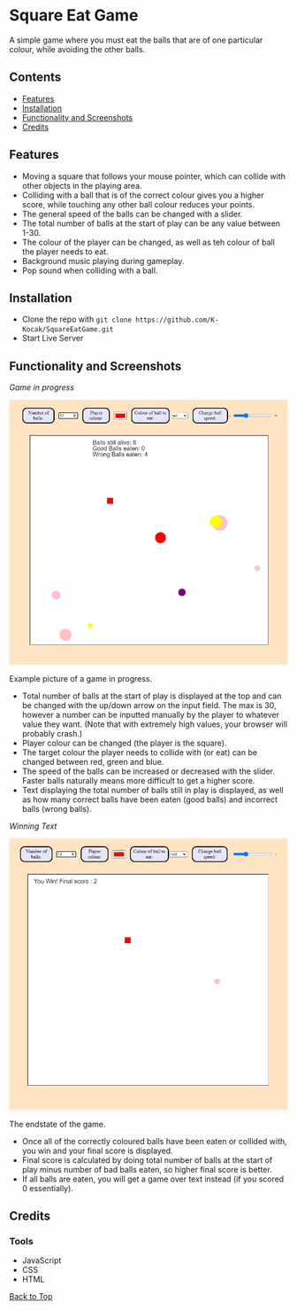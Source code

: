 ﻿# Square Eat Game

A simple game where you must eat the balls that are of one particular colour, while avoiding the other balls.

## Contents

- [Features](#features)
- [Installation](#installation)
- [Functionality and Screenshots](#functionality-and-screenshots)
- [Credits](#credits)

## Features

- Moving a square that follows your mouse pointer, which can collide with other objects in the playing area.
- Colliding with a ball that is of the correct colour gives you a higher score, while touching any other ball colour reduces your points.
- The general speed of the balls can be changed with a slider.
- The total number of balls at the start of play can be any value between 1-30.
- The colour of the player can be changed, as well as teh colour of ball the player needs to eat.
- Background music playing during gameplay.
- Pop sound when colliding with a ball.

## Installation

- Clone the repo with `git clone https://github.com/K-Kocak/SquareEatGame.git`
- Start Live Server

## Functionality and Screenshots

*Game in progress*

![inprogress](./docs/readme/gameplayPicture.png)

Example picture of a game in progress.
- Total number of balls at the start of play is displayed at the top and can be changed with the up/down arrow on the input field. The max is 30, however a number can be inputted manually by the player to whatever value they want. (Note that with extremely high values, your browser will probably crash.)
- Player colour can be changed (the player is the square).
- The target colour the player needs to collide with (or eat) can be changed between red, green and blue.
- The speed of the balls can be increased or decreased with the slider. Faster balls naturally means more difficult to get a higher score.
- Text displaying the total number of balls still in play is displayed, as well as how many correct balls have been eaten (good balls) and incorrect balls (wrong balls).

*Winning Text*

![win](./docs/readme/winPicture.png)

The endstate of the game.
- Once all of the correctly coloured balls have been eaten or collided with, you win and your final score is displayed.
- Final score is calculated by doing total number of balls at the start of play minus number of bad balls eaten, so higher final score is better.
- If all balls are eaten, you will get a game over text instead (if you scored 0 essentially).

## Credits

### Tools

- JavaScript
- CSS
- HTML

[Back to Top](#contents)
